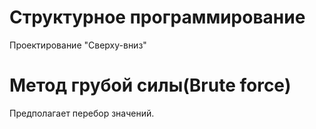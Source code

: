 <h1>Структурное программирование</h1>

Проектирование "Сверху-вниз"



<h1>Метод грубой силы(Brute force)</h1>

Предполагает перебор значений.